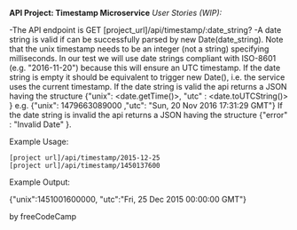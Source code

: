 
**API Project: Timestamp Microservice**
*User Stories (WIP):*

-The API endpoint is GET [project_url]/api/timestamp/:date_string?
-A date string is valid if can be successfully parsed by new Date(date_string).
    Note that the unix timestamp needs to be an integer (not a string) specifying milliseconds.
    In our test we will use date strings compliant with ISO-8601 (e.g. "2016-11-20") because this will ensure an UTC timestamp.
    If the date string is empty it should be equivalent to trigger new Date(), i.e. the service uses the current timestamp.
    If the date string is valid the api returns a JSON having the structure
    {"unix": <date.getTime()>, "utc" : <date.toUTCString()> }
    e.g. {"unix": 1479663089000 ,"utc": "Sun, 20 Nov 2016 17:31:29 GMT"}
    If the date string is invalid the api returns a JSON having the structure
    {"error" : "Invalid Date" }.

Example Usage:

    [project url]/api/timestamp/2015-12-25
    [project url]/api/timestamp/1450137600

Example Output:

{"unix":1451001600000, "utc":"Fri, 25 Dec 2015 00:00:00 GMT"}

by freeCodeCamp

